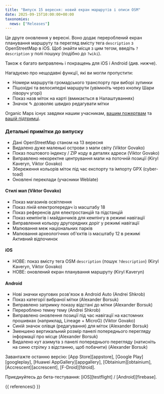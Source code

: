 ```yaml
---
title: "Випуск 15 вересня: новий екран маршрутів і описи OSM"
date: 2025-09-15T10:00:00+00:00
taxonomies:
  news: ["Releases"]
---
```


Це друге оновлення у вересні. Воно додає перероблений екран планування маршруту та перегляд вмісту тега `description` з OpenStreetMap в iOS. Щоб знайти місця з цим тегом, введіть `?description` у полі пошуку (подібно до `?wiki`).

Також є багато виправлень і покращень для iOS і Android (див. нижче).

Нагадуємо про нещодавні функції, які ви могли пропустити:
- Номери маршрутів громадського транспорту при виборі зупинки
- Пішохідні та велосипедні маршрути (увімкніть через кнопку Шари ліворуч угорі)
- Показ назв міток на карті (вмикається в Налаштуваннях)
- Значок ✎ дозволяє швидко редагувати мітки

Organic Maps існує завдяки нашим учасникам, [вашим пожертвам](@/donate/index.uk.md) та [вашій підтримці](@/contribute/index.md).

### Детальні примітки до випуску

- Дані OpenStreetMap станом на 13 вересня
- Видалено дуже маленькі острови з мапи світу (Viktor Govako)
- Показ поштового індексу / ZIP коду в деталях адреси (Viktor Govako)
- Виправлено некоректне центрування мапи на поточній позиції (Kiryl Kaveryn, Viktor Govako)
- Збереження кольорів міток під час експорту та імпорту GPX (cyber-toad)
- Оновлені переклади (учасники Weblate)

#### Стилі мап (Viktor Govako)

- Показ магазинів освітлення
- Показ ліній електропередач із масштабу 18
- Показ референсів для електростанцій та підстанцій
- Показ кемпінгів і майданчиків для кемпінгу в режимі навігації
- Виправлення кольору другорядних доріг у режимі навігації
- Малювання меж національних парків
- Малювання археологічних об'єктів із масштабу 12 в режимі Активний відпочинок

#### iOS

- НОВЕ: показ вмісту тега OSM `description` (пошук `?description`) (Kiryl Kaveryn, Viktor Govako)
- НОВЕ: оновлений екран планування маршруту (Kiryl Kaveryn)

#### Android

- Нові значки кругових розв'язок в Android Auto (Andrei Shkrob)
- Показ категорії вибраної мітки (Alexander Borsuk)
- Виправлено затримку показу відстані до мітки (Alexander Borsuk)
- Перероблено темну тему (Andrei Shkrob)
- Виправлено оновлення позиції під час навігації на кастомних прошивках (наприклад, Lineage + MicroG) (Viktor Govako)
- Синій значок олівця (редагування) для міток (Alexander Borsuk)
- Зменшено вертикальний розмір панелі попереднього перегляду інформації про місце (Alexander Borsuk)
- Видалено кут азимута з панелі попереднього перегляду (натисніть на синю стрілку з відстанню, щоб побачити) (Alexander Borsuk)

Завантажте останню версію: [App Store][appstore], [Google Play][googleplay], [Huawei AppGallery][appgallery], [Obtainium][obtainium], [Accrescent][accrescent], [F-Droid][fdroid].

Приєднуйтесь до бета-тестування: [iOS][testflight] / [Android][firebase].

{{ references() }}
